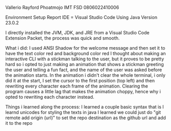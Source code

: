 Vallerio Rayford Phoatmojo
IMT FSD 0806022410006

Environment Setup Report
IDE = Visual Studio Code
Using Java Version 23.0.2

I directly installed the JVM, JDK, and JRE from a Visual Studio Code Extension Packet, the process was quick and smooth.

What i did:
I used ANSI Shadow for the welcome message and then set it to have the text color red and background color red
I thought about making an interactive CLI with a stickman talking to the user, but it proves to be pretty hard so i opted to just making an animation that shows a stickman greeting the user and telling a fun fact, and the name of the user was asked before the animation starts.
In the animation i didn't clear the whole terminal, i only did it at the start, I set the cursor to the first position (top left) and then rewriting every character each frame of the animation. Clearing the program causes a little lag that makes the animation choppy, hence why i opted to rewriting each character instead.

Things i learned along the process: 
I learned a couple basic syntax that is
I learnd unicodes for styling the texts in java
I learned we could just do "git remote add origin (url)" to set the repo destination as the github url and add it to the repo
